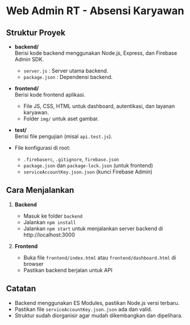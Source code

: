 # Web Admin RT - Absensi Karyawan

## Struktur Proyek

- **backend/**  
  Berisi kode backend menggunakan Node.js, Express, dan Firebase Admin SDK.  
  - `server.js` : Server utama backend.  
  - `package.json` : Dependensi backend.  

- **frontend/**  
  Berisi kode frontend aplikasi.  
  - File JS, CSS, HTML untuk dashboard, autentikasi, dan layanan karyawan.  
  - Folder `img/` untuk aset gambar.  

- **test/**  
  Berisi file pengujian (misal `api.test.js`).  

- File konfigurasi di root:  
  - `.firebaserc`, `.gitignore`, `firebase.json`  
  - `package.json` dan `package-lock.json` (untuk frontend)  
  - `serviceAccountKey.json.json` (kunci Firebase Admin)  

## Cara Menjalankan

1. **Backend**  
   - Masuk ke folder `backend`  
   - Jalankan `npm install`  
   - Jalankan `npm start` untuk menjalankan server backend di http://localhost:3000  

2. **Frontend**  
   - Buka file `frontend/index.html` atau `frontend/dashboard.html` di browser  
   - Pastikan backend berjalan untuk API  

## Catatan

- Backend menggunakan ES Modules, pastikan Node.js versi terbaru.  
- Pastikan file `serviceAccountKey.json.json` ada dan valid.  
- Struktur sudah diorganisir agar mudah dikembangkan dan dipelihara.  
